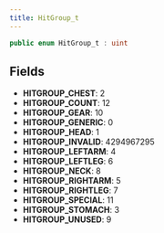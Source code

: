 ```yaml
---
title: HitGroup_t
---
```


```csharp
public enum HitGroup_t : uint
```

## Fields

- **HITGROUP_CHEST**: 2
- **HITGROUP_COUNT**: 12
- **HITGROUP_GEAR**: 10
- **HITGROUP_GENERIC**: 0
- **HITGROUP_HEAD**: 1
- **HITGROUP_INVALID**: 4294967295
- **HITGROUP_LEFTARM**: 4
- **HITGROUP_LEFTLEG**: 6
- **HITGROUP_NECK**: 8
- **HITGROUP_RIGHTARM**: 5
- **HITGROUP_RIGHTLEG**: 7
- **HITGROUP_SPECIAL**: 11
- **HITGROUP_STOMACH**: 3
- **HITGROUP_UNUSED**: 9

